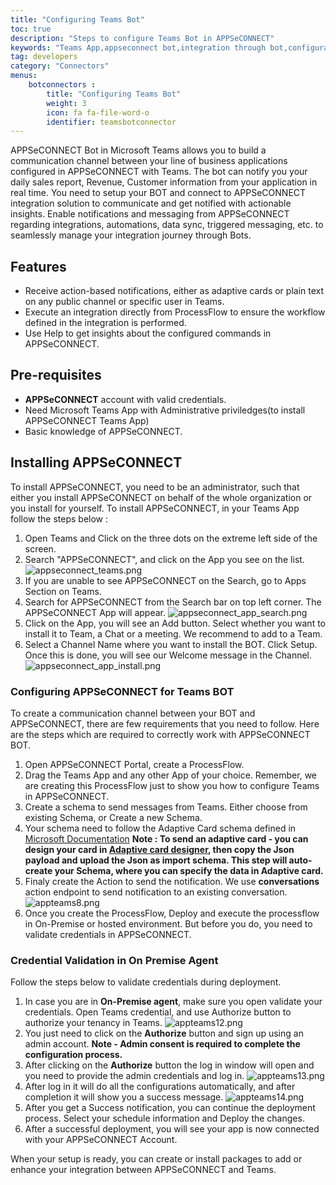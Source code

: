 ```yaml
---
title: "Configuring Teams Bot"
toc: true
description: "Steps to configure Teams Bot in APPSeCONNECT"
keywords: "Teams App,appseconnect bot,integration through bot,configuration"
tag: developers
category: "Connectors"
menus: 
    botconnectors :
        title: "Configuring Teams Bot"
        weight: 3
        icon: fa fa-file-word-o
        identifier: teamsbotconnector
---
```


APPSeCONNECT Bot in Microsoft Teams allows you to build a communication channel between your line of business 
applications configured in APPSeCONNECT with Teams. The bot can notify you your daily sales report, Revenue, 
Customer information from your application in real time. You need to setup your BOT and connect to APPSeCONNECT
integration solution to communicate and get notified with actionable insights. 
Enable notifications and messaging from APPSeCONNECT regarding integrations, automations, data sync, triggered messaging, etc. 
to seamlessly manage your integration journey through Bots.

## Features

- Receive action-based notifications, either as adaptive cards or plain text on any public channel or specific user in Teams.
- Execute an integration directly from ProcessFlow to ensure the workflow defined in the integration is performed.
- Use Help to get insights about the configured commands in APPSeCONNECT.

## Pre-requisites

- **APPSeCONNECT** account with valid credentials.
- Need Microsoft Teams App with Administrative priviledges(to install APPSeCONNECT Teams App)
- Basic knowledge of APPSeCONNECT.

## Installing APPSeCONNECT

To install APPSeCONNECT, you need to be an administrator, such that either you install APPSeCONNECT on behalf of the whole organization
or you install for yourself. To install APPSeCONNECT, in your Teams App follow the steps below :

1. Open Teams and Click on the three dots on the extreme left side of the screen. 
2. Search "APPSeCONNECT", and click on the App you see on the list. 
![appseconnect_teams.png](/staticfiles/teamsapp/appseconnect_teams.png)
3. If you are unable to see APPSeCONNECT on the Search, go to Apps Section on Teams.
4. Search for APPSeCONNECT from the Search bar on top left corner. The APPSeCONNECT App will appear.
![appseconnect_app_search.png](/staticfiles/teamsapp/appseconnect_app_search.png)
5. Click on the App, you will see an Add button. Select whether you want to install it to Team, a Chat or a meeting. We recommend to add to a Team. 
6. Select a Channel Name where you want to install the BOT. Click Setup. Once this is done, you will see our Welcome message in the Channel.
![appseconnect_app_install.png](/staticfiles/teamsapp/appseconnect_app_install.png)

### Configuring APPSeCONNECT for Teams BOT

To create a communication channel between your BOT and APPSeCONNECT, there are few requirements that you need to follow. Here are the steps 
which are required to correctly work with APPSeCONNECT BOT. 

1. Open APPSeCONNECT Portal, create a ProcessFlow. 
2. Drag the Teams App and any other App of your choice. Remember, we are creating this ProcessFlow just to show you how to configure Teams in APPSeCONNECT. 
3. Create a schema to send messages from Teams. Either choose from existing Schema, or Create a new Schema. 
4. Your schema need to follow the Adaptive Card schema defined in [Microsoft Documentation](https://docs.microsoft.com/en-us/microsoftteams/platform/task-modules-and-cards/cards/cards-reference#adaptive-card)
**Note : To send an adaptive card - you can design your card in [Adaptive card designer](https://adaptivecards.io/designer/), then copy the Json payload and 
upload the Json as import schema. This step will auto-create your Schema, where you can specify the data in Adaptive card.**
5. Finaly create the Action to send the notification. We use **conversations** action endpoint to send notification to an existing conversation.
![appteams8.png](/staticfiles/teamsapp/appteams8.png)
6. Once you create the ProcessFlow, Deploy and execute the processflow in On-Premise or hosted environment. But before you do, you need to validate credentials in APPSeCONNECT.


### Credential Validation in On Premise Agent

Follow the steps below to validate credentials during deployment. 

1. In case you are in **On-Premise agent**, make sure you open validate your credentials. Open Teams credential, and use Authorize button to authorize 
your tenancy in Teams.
![appteams12.png](/staticfiles/teamsapp/appteams12.png) 
2. You just need to click on the **Authorize** button and sign up using an admin account. 
**Note - Admin consent is required to complete the configuration process.**
3. After clicking on the **Authorize** button the log in window will open and you need to provide the admin credentials and log in.
![appteams13.png](/staticfiles/teamsapp/appteams13.png) 
4. After log in it will do all the configurations automatically, and after completion it will show you a success message.
![appteams14.png](/staticfiles/teamsapp/appteams14.png) 
5. After you get a Success notification, you can continue the deployment process. Select your schedule information and Deploy the changes.
6. After a successful deployment, you will see your app is now connected with your APPSeCONNECT Account. 


When your setup is ready, you can create or install packages to add or enhance your integration between APPSeCONNECT and Teams.